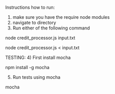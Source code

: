 Instructions how to run:

1) make sure you have the require node modules
2) navigate to directory
3) Run either of the following command

  node credit_processor.js input.txt

  node credit_processor.js < input.txt


TESTING:
4) First install mocha

 npm install -g mocha

5) Run tests using mocha

 mocha